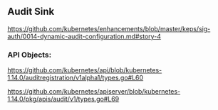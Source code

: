 ## Audit Sink
https://github.com/kubernetes/enhancements/blob/master/keps/sig-auth/0014-dynamic-audit-configuration.md#story-4

### API Objects:
https://github.com/kubernetes/api/blob/kubernetes-1.14.0/auditregistration/v1alpha1/types.go#L60

https://github.com/kubernetes/apiserver/blob/kubernetes-1.14.0/pkg/apis/audit/v1/types.go#L69
